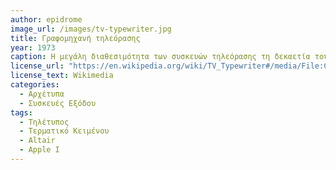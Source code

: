 ```yaml
---
author: epidrome
image_url: /images/tv-typewriter.jpg
title: Γραφομηχανή τηλεόρασης 
year: 1973 
caption: Η μεγάλη διαθεσιμότητα των συσκευών τηλεόρασης τη δεκαετία του 1970 επέτρεψε σε πολλούς ερασιτέχνες να συνδέσουν ένα πληκτρολόγιο για να γράψουν κείμενο στην οθόνη της. Αν και οι συσκευές αυτές δεν είχαν κάποιο επεξεργαστή, στη συνέχεια επεκτάθηκαν για να συνδεθούν με τους πρώτους μικρο-υπολογιστές. 
license_url: "https://en.wikipedia.org/wiki/TV_Typewriter#/media/File:CT1024_Monitor.jpg" 
license_text: Wikimedia 
categories:
  - Αρχέτυπα 
  - Συσκευές Εξόδου
tags:
  - Τηλέτυπος 
  - Τερματικό Κειμένου 
  - Altair
  - Apple I
---
```

